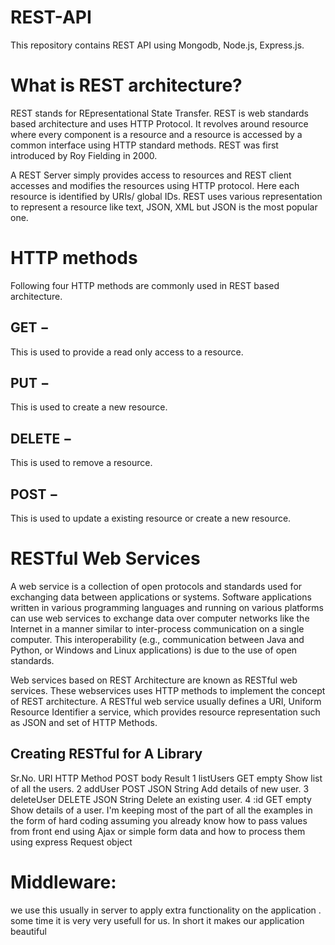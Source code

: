 # REST-API
This repository contains REST API  using Mongodb, Node.js, Express.js.


# What is REST architecture?
REST stands for REpresentational State Transfer. REST is web standards based architecture and uses HTTP Protocol. It revolves around resource where every component is a resource and a resource is accessed by a common interface using HTTP standard methods. REST was first introduced by Roy Fielding in 2000.

A REST Server simply provides access to resources and REST client accesses and modifies the resources using HTTP protocol. Here each resource is identified by URIs/ global IDs. REST uses various representation to represent a resource like text, JSON, XML but JSON is the most popular one.

# HTTP methods
Following four HTTP methods are commonly used in REST based architecture.

## GET −
This is used to provide a read only access to a resource.

## PUT − 
This is used to create a new resource.

## DELETE −
This is used to remove a resource.

## POST −
This is used to update a existing resource or create a new resource.

# RESTful Web Services
A web service is a collection of open protocols and standards used for exchanging data between applications or systems. Software applications written in various programming languages and running on various platforms can use web services to exchange data over computer networks like the Internet in a manner similar to inter-process communication on a single computer. This interoperability (e.g., communication between Java and Python, or Windows and Linux applications) is due to the use of open standards.

Web services based on REST Architecture are known as RESTful web services. These webservices uses HTTP methods to implement the concept of REST architecture. A RESTful web service usually defines a URI, Uniform Resource Identifier a service, which provides resource representation such as JSON and set of HTTP Methods.

## Creating RESTful for A Library

Sr.No.	URI	HTTP Method	POST body	Result
1	listUsers	GET	empty	Show list of all the users.
2	addUser	POST	JSON String	Add details of new user.
3	deleteUser	DELETE	JSON String	Delete an existing user.
4	:id	GET	empty	Show details of a user.
I'm keeping most of the part of all the examples in the form of hard coding assuming you already know how to pass values from front end using Ajax or simple form data and how to process them using express Request object

# Middleware:
we use this usually in server to apply extra functionality on the application . some time it is very very usefull for us. In short it makes our application beautiful